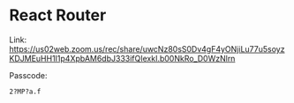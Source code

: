 # React Router

Link:
https://us02web.zoom.us/rec/share/uwcNz80sS0Dv4gF4yONjiLu77u5soyzKDJMEuHH1I1p4XpbAM6dbJ333ifQIexkI.b00NkRo_D0WzNlrn

Passcode:

```
2?MP?a.f
```
